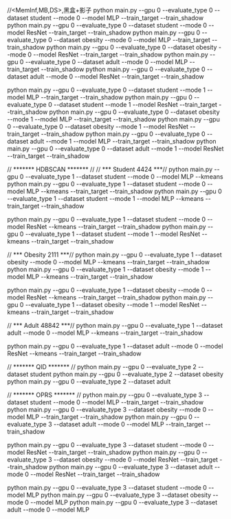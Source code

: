 //<MemInf,MB,DS>,黑盒+影子
python main.py --gpu 0 --evaluate_type 0 --dataset student --mode 0 --model MLP --train_target --train_shadow
python main.py --gpu 0 --evaluate_type 0 --dataset student --mode 0 --model ResNet --train_target --train_shadow
python main.py --gpu 0 --evaluate_type 0 --dataset obesity --mode 0 --model MLP --train_target --train_shadow
python main.py --gpu 0 --evaluate_type 0 --dataset obesity --mode 0 --model ResNet --train_target --train_shadow
python main.py --gpu 0 --evaluate_type 0 --dataset adult --mode 0 --model MLP --train_target --train_shadow
python main.py --gpu 0 --evaluate_type 0 --dataset adult --mode 0 --model ResNet --train_target --train_shadow

python main.py --gpu 0 --evaluate_type 0 --dataset student --mode 1 --model MLP --train_target --train_shadow
python main.py --gpu 0 --evaluate_type 0 --dataset student --mode 1 --model ResNet --train_target --train_shadow
python main.py --gpu 0 --evaluate_type 0 --dataset obesity --mode 1 --model MLP --train_target --train_shadow
python main.py --gpu 0 --evaluate_type 0 --dataset obesity --mode 1 --model ResNet --train_target --train_shadow
python main.py --gpu 0 --evaluate_type 0 --dataset adult --mode 1 --model MLP --train_target --train_shadow
python main.py --gpu 0 --evaluate_type 0 --dataset adult --mode 1 --model ResNet --train_target --train_shadow

// ******* HDBSCAN ******* //
// *** Student 4424 ***//
python main.py --gpu 0 --evaluate_type 1 --dataset student --mode 0 --model MLP --kmeans
python main.py --gpu 0 --evaluate_type 1 --dataset student --mode 0 --model MLP --kmeans --train_target --train_shadow
python main.py --gpu 0 --evaluate_type 1 --dataset student --mode 1 --model MLP --kmeans --train_target --train_shadow

python main.py --gpu 0 --evaluate_type 1 --dataset student --mode 0 --model ResNet --kmeans --train_target --train_shadow
python main.py --gpu 0 --evaluate_type 1 --dataset student --mode 1 --model ResNet --kmeans --train_target --train_shadow

// *** Obesity 2111 ***//
python main.py --gpu 0 --evaluate_type 1 --dataset obesity --mode 0 --model MLP --kmeans --train_target --train_shadow
python main.py --gpu 0 --evaluate_type 1 --dataset obesity --mode 1 --model MLP --kmeans --train_target --train_shadow

python main.py --gpu 0 --evaluate_type 1 --dataset obesity --mode 0 --model ResNet --kmeans --train_target --train_shadow
python main.py --gpu 0 --evaluate_type 1 --dataset obesity --mode 1 --model ResNet --kmeans --train_target --train_shadow

// *** Adult 48842 ***//
python main.py --gpu 0 --evaluate_type 1 --dataset adult --mode 0 --model MLP --kmeans --train_target --train_shadow

python main.py --gpu 0 --evaluate_type 1 --dataset adult --mode 0 --model ResNet --kmeans --train_target --train_shadow

// ******* QID ******* //
python main.py --gpu 0 --evaluate_type 2 --dataset student
python main.py --gpu 0 --evaluate_type 2 --dataset obesity
python main.py --gpu 0 --evaluate_type 2 --dataset adult

// ******* OPRS ******* //
python main.py --gpu 0 --evaluate_type 3 --dataset student --mode 0 --model MLP --train_target --train_shadow
python main.py --gpu 0 --evaluate_type 3 --dataset obesity --mode 0 --model MLP --train_target --train_shadow
python main.py --gpu 0 --evaluate_type 3 --dataset adult --mode 0 --model MLP --train_target --train_shadow

python main.py --gpu 0 --evaluate_type 3 --dataset student --mode 0 --model ResNet --train_target --train_shadow
python main.py --gpu 0 --evaluate_type 3 --dataset obesity --mode 0 --model ResNet --train_target --train_shadow
python main.py --gpu 0 --evaluate_type 3 --dataset adult --mode 0 --model ResNet --train_target --train_shadow

python main.py --gpu 0 --evaluate_type 3 --dataset student --mode 0 --model MLP
python main.py --gpu 0 --evaluate_type 3 --dataset obesity --mode 0 --model MLP 
python main.py --gpu 0 --evaluate_type 3 --dataset adult --mode 0 --model MLP 